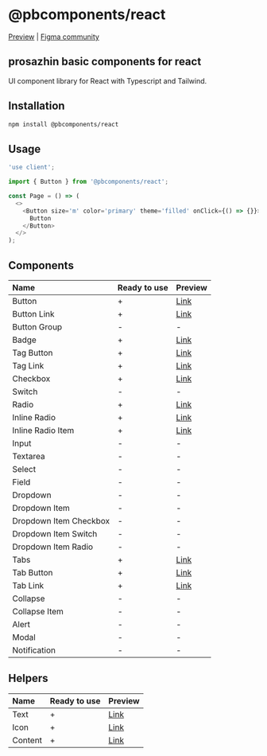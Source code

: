 # @pbcomponents/react

[Preview](https://pbcomponents-react.vercel.app/?path=/docs/intro--docs) | [Figma community](https://www.figma.com/community/file/1214486013859546496/pbcomponents)

## prosazhin basic components for react

UI component library for React with Typescript and Tailwind.

## Installation

```bash
npm install @pbcomponents/react
```

## Usage

```javascript
'use client';

import { Button } from '@pbcomponents/react';

const Page = () => (
  <>
    <Button size='m' color='primary' theme='filled' onClick={() => {}}>
      Button
    </Button>
  </>
);
```

## Components

| Name                   | Ready to use | Preview                                                                                                   |
| :--------------------- | :----------- | :-------------------------------------------------------------------------------------------------------- |
| Button                 | +            | [Link](https://pbcomponents-react.vercel.app/?path=/docs/components-button-button--docs)                  |
| Button Link            | +            | [Link](https://pbcomponents-react.vercel.app/?path=/docs/components-button-link--docs)                    |
| Button Group           | -            | -                                                                                                         |
| Badge                  | +            | [Link](https://pbcomponents-react.vercel.app/?path=/docs/components-badge--docs)                          |
| Tag Button             | +            | [Link](https://pbcomponents-react.vercel.app/?path=/docs/components-tag-button--docs)                     |
| Tag Link               | +            | [Link](https://pbcomponents-react.vercel.app/?path=/docs/components-tag-link--docs)                       |
| Checkbox               | +            | [Link](https://pbcomponents-react.vercel.app/?path=/docs/components-checkbox--docs)                       |
| Switch                 | -            | -                                                                                                         |
| Radio                  | +            | [Link](https://pbcomponents-react.vercel.app/?path=/docs/components-radio--docs)                          |
| Inline Radio           | +            | [Link](https://pbcomponents-react.vercel.app/?path=/docs/components-inline-radio-inline-radio--docs)      |
| Inline Radio Item      | +            | [Link](https://pbcomponents-react.vercel.app/?path=/docs/components-inline-radio-inline-radio-item--docs) |
| Input                  | -            | -                                                                                                         |
| Textarea               | -            | -                                                                                                         |
| Select                 | -            | -                                                                                                         |
| Field                  | -            | -                                                                                                         |
| Dropdown               | -            | -                                                                                                         |
| Dropdown Item          | -            | -                                                                                                         |
| Dropdown Item Checkbox | -            | -                                                                                                         |
| Dropdown Item Switch   | -            | -                                                                                                         |
| Dropdown Item Radio    | -            | -                                                                                                         |
| Tabs                   | +            | [Link](https://pbcomponents-react.vercel.app/?path=/docs/components-tabs--docs)                           |
| Tab Button             | +            | [Link](https://pbcomponents-react.vercel.app/?path=/docs/components-tabs-tab-button--docs)                |
| Tab Link               | +            | [Link](https://pbcomponents-react.vercel.app/?path=/docs/components-tabs-tab-link--docs)                  |
| Collapse               | -            | -                                                                                                         |
| Collapse Item          | -            | -                                                                                                         |
| Alert                  | -            | -                                                                                                         |
| Modal                  | -            | -                                                                                                         |
| Notification           | -            | -                                                                                                         |

## Helpers

| Name    | Ready to use | Preview                                                                         |
| :------ | :----------- | :------------------------------------------------------------------------------ |
| Text    | +            | [Link](https://pbcomponents-react.vercel.app/?path=/docs/helpers-text--docs)    |
| Icon    | +            | [Link](https://pbcomponents-react.vercel.app/?path=/docs/helpers-icon--docs)    |
| Content | +            | [Link](https://pbcomponents-react.vercel.app/?path=/docs/helpers-content--docs) |
